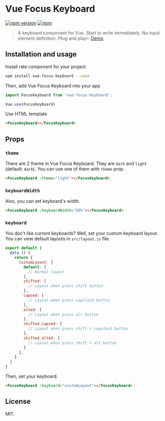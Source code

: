 # Vue Focus Keyboard

[![npm version](https://badge.fury.io/js/vue-focus-keyboard.svg)](https://www.npmjs.com/package/vue-focus-keyboard)
[![npm](https://img.shields.io/npm/dt/vue-focus-keyboard.svg)](https://www.npmjs.com/package/vue-focus-keyboard)

> A keyboard component for Vue. Start to write immediately. No input element definition. Plug and play!- [Demo](https://sinanmtl.github.io/vue-focus-keyboard/)

## Installation and usage

Install rate component for your project

```bash
npm install vue-focus-keyboard --save
```

Then, add Vue Focus Keyboard into your app

```javascript
import FocusKeyboard from 'vue-focus-keyboard';

Vue.use(FocusKeyboard)
```

Use HTML template

```html
<FocusKeyboard></FocusKeyboard>
```

## Props
### `theme`

There are 2 theme in Vue Focus Keyboard. They are `dark` and `light` (default: `dark`). You can use one of them with `theme` prop.

```html
<FocusKeyboard :theme="light"></FocusKeyboard>
```

### `keyboardWidth`

Also, you can set keyboard's width.

```html
<FocusKeyboard :keyboardWidth="50%"></FocusKeyboard>
```

### `keyboard`

You don't like current keyboards? Well, set your custom keyboard layout. You can view default layouts in `src/layout.js` file

```javascript
export default {
  data () {
    return {
      customLayout: {
        default: [
          // Normal layout
        ],
        shifted: [
          // Layout when press shift button
        ],
        capsed: [
          // Layout when press capslock button
        ],
        alted: [
          // Layout when press alt button
        ],
        shifted_capsed: [
          // Layout when press shift + capslock button
        ],
        shifted_alted: [
          // Layout when press shift + alt button
        ]
      },
    }
  }
}
```

Then, set your keyboard.
```html
<FocusKeyboard :keyboard="customLayout"></FocusKeyboard>
```

## License

MIT.
